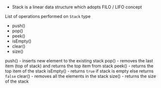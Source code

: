 * Stack is a linear data structure which adopts FILO / LIFO concept

List of operations performed on `Stack` type 

- push()
- pop()
- peek()
- isEmpty()
- clear()
- size()

push() - inserts new element to the existing stack
pop() - removes the last item (top of stack) and returns the top item from stack
peek() - returns the top item of the stack 
isEmpty() - returns `true` if stack is empty else returns `false`
clear() - removes all the elements in the stack
size() - returns the size of the stack 


